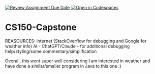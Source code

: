 [![Review Assignment Due Date](https://classroom.github.com/assets/deadline-readme-button-22041afd0340ce965d47ae6ef1cefeee28c7c493a6346c4f15d667ab976d596c.svg)](https://classroom.github.com/a/W7bqK6NI)
[![Open in Codespaces](https://classroom.github.com/assets/launch-codespace-2972f46106e565e64193e422d61a12cf1da4916b45550586e14ef0a7c637dd04.svg)](https://classroom.github.com/open-in-codespaces?assignment_repo_id=19967824)
# CS150-Capstone
REASOURCES:
Internet (StackOverflow for debugging and Google for weather info) 
AI - ChatGPT/Claude - for additional debugging help/styling/some commentary/simplification

Overall, this went super well considering I am interested in weather and have done a similar/smaller program in Java to this one :)